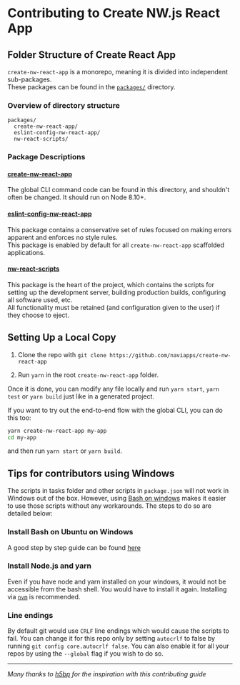 # Contributing to Create NW.js React App

## Folder Structure of Create React App

`create-nw-react-app` is a monorepo, meaning it is divided into independent sub-packages.<br>
These packages can be found in the [`packages/`](https://github.com/naviapps/create-nw-react-app/tree/master/packages) directory.

### Overview of directory structure

```
packages/
  create-nw-react-app/
  eslint-config-nw-react-app/
  nw-react-scripts/
```

### Package Descriptions

#### [create-nw-react-app](https://github.com/facebook/create-react-app/tree/master/packages/create-nw-react-app)

The global CLI command code can be found in this directory, and shouldn't often be changed. It should run on Node 8.10+.

#### [eslint-config-nw-react-app](https://github.com/facebook/create-react-app/tree/master/packages/eslint-config-nw-react-app)

This package contains a conservative set of rules focused on making errors apparent and enforces no style rules.<br>
This package is enabled by default for all `create-nw-react-app` scaffolded applications.

#### [nw-react-scripts](https://github.com/facebook/create-react-app/tree/master/packages/nw-react-scripts)

This package is the heart of the project, which contains the scripts for setting up the development server, building production builds, configuring all software used, etc.<br>
All functionality must be retained (and configuration given to the user) if they choose to eject.

## Setting Up a Local Copy

1. Clone the repo with `git clone https://github.com/naviapps/create-nw-react-app`

2. Run `yarn` in the root `create-nw-react-app` folder.

Once it is done, you can modify any file locally and run `yarn start`, `yarn test` or `yarn build` just like in a generated project.

If you want to try out the end-to-end flow with the global CLI, you can do this too:

```sh
yarn create-nw-react-app my-app
cd my-app
```

and then run `yarn start` or `yarn build`.

## Tips for contributors using Windows

The scripts in tasks folder and other scripts in `package.json` will not work in Windows out of the box. However, using [Bash on windows](https://msdn.microsoft.com/en-us/commandline/wsl/about) makes it easier to use those scripts without any workarounds. The steps to do so are detailed below:

### Install Bash on Ubuntu on Windows

A good step by step guide can be found [here](https://www.howtogeek.com/249966/how-to-install-and-use-the-linux-bash-shell-on-windows-10/)

### Install Node.js and yarn

Even if you have node and yarn installed on your windows, it would not be accessible from the bash shell. You would have to install it again. Installing via [`nvm`](https://github.com/creationix/nvm#install-script) is recommended.

### Line endings

By default git would use `CRLF` line endings which would cause the scripts to fail. You can change it for this repo only by setting `autocrlf` to false by running `git config core.autocrlf false`. You can also enable it for all your repos by using the `--global` flag if you wish to do so.

---

_Many thanks to [h5bp](https://github.com/h5bp/html5-boilerplate/blob/master/.github/CONTRIBUTING.md) for the inspiration with this contributing guide_
